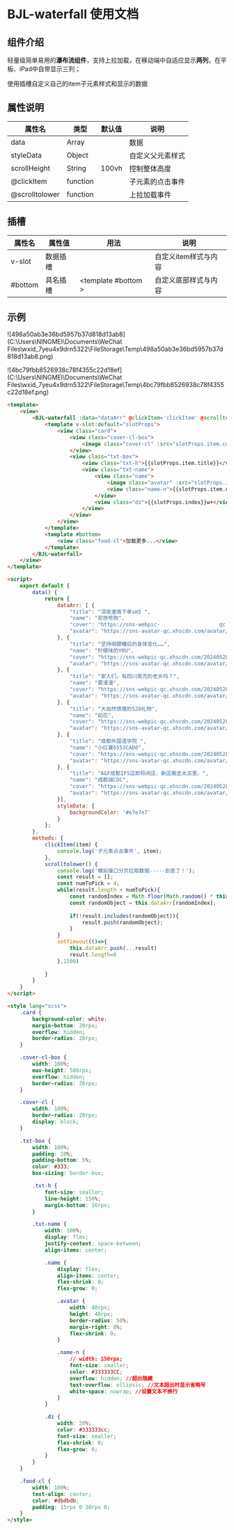 # BJL-waterfall 使用文档

## 组件介绍

轻量级简单易用的**瀑布流组件**，支持上拉加载，在移动端中自适应显示**两列**，在平板、iPad中自带显示三列；

使用插槽自定义自己的item子元素样式和显示的数据

## 属性说明

| 属性名         | 类型     | 默认值 | 说明             |
| -------------- | -------- | ------ | ---------------- |
| data           | Array    |        | 数据             |
| styleData      | Object   |        | 自定义父元素样式 |
| scrollHeight   | String   | 100vh  | 控制整体高度     |
| @clickItem     | function |        | 子元素的点击事件 |
| @scrolltolower | function |        | 上拉加载事件     |



## 插槽

| 属性名  | 属性值   | 用法                                             | 说明                 |
| ------- | -------- | ------------------------------------------------ | -------------------- |
| v-slot  | 数据插槽 | <template v-slot:default="slotProps"></template> | 自定义item样式与内容 |
| #bottom | 具名插槽 | <template  #bottom > </template>                 | 自定义底部样式与内容 |



## 示例

![498a50ab3e36bd5957b37d818d13ab8](C:\Users\NINGMEI\Documents\WeChat Files\wxid_7yeu4x9drn5322\FileStorage\Temp\498a50ab3e36bd5957b37d818d13ab8.png)

![4bc79fbb8526938c78f4355c22d18ef](C:\Users\NINGMEI\Documents\WeChat Files\wxid_7yeu4x9drn5322\FileStorage\Temp\4bc79fbb8526938c78f4355c22d18ef.png)

```html
<template>
	<view>
		<BJL-waterfall :data="dataArr" @clickItem='clickItem' @scrolltolower='scrolltolower' :styleData="styleData">
			<template v-slot:default="slotProps">
				<view class="card">
					<view class="cover-cl-box">
						<image class="cover-cl" :src="slotProps.item.cover" mode="widthFix"></image>
					</view>
					<view class="txt-box">
						<view class="txt-h">{{slotProps.item.title}}</view>
						<view class="txt-name">
							<view class="name">
								<image class="avatar" :src="slotProps.item.avatar" mode="scaleToFill"></image>
								<view class="name-n">{{slotProps.item.name}}</view>
							</view>
							<view class="dz">{{slotProps.index}}w+</view>
						</view>
					</view>
				</view>
			</template>
			<template #bottom>
				<view class="food-cl">加载更多...</view>
			</template>
		</BJL-waterfall>
	</view>
</template>

<script>
	export default {
		data() {
			return {
				dataArr: [ {
					"title": "深夜激情下单xm5 ",
					"name": "悲惨修狗",
					"cover": "https://sns-webpic-                   qc.xhscdn.com/202405280915/b2fa5a20be7a7c8ec7517b98432f61bd/1040g2sg3132ouvoego6g5ol1q858cucp5ju9df0!nc_n_webp_mw_1",
					"avatar": "https://sns-avatar-qc.xhscdn.com/avatar/62e8b6f7a31e6e6f8f2ded0e.jpg?imageView2/2/w/60/format/webp|imageMogr2/strip"
				}, {
					"title": "坚持喝醪糟后的身体变化……",
					"name": "柠檬味的YOU",
					"cover": "https://sns-webpic-qc.xhscdn.com/202405280915/bd41e31299b56c9893d3556064e0270a/1040g2sg312jopj0egmc05no2ij308fd366j3nqo!nc_n_webp_mw_1",
					"avatar": "https://sns-avatar-qc.xhscdn.com/avatar/5f0294c60000000001003da3.jpg?imageView2/2/w/60/format/webp|imageMogr2/strip"
				}, {
					"title": "家人们，有四川南充的老乡吗？",
					"name": "雾漫漫",
					"cover": "https://sns-webpic-qc.xhscdn.com/202405280915/782d697b273039be9da3f04b5638c546/1040g00831289jbr454005nv22fag8gdt9rmvkk0!nc_n_webp_mw_1",
					"avatar": "https://sns-avatar-qc.xhscdn.com/avatar/6615c426bc78deddd5c7bfde.jpg?imageView2/2/w/60/format/webp|imageMogr2/strip"
				}, {
					"title": "大自然馈赠的520礼物",
					"name": "如花",
					"cover": "https://sns-webpic-qc.xhscdn.com/202405280915/d97c9397d9de51d41363d23a66ecee67/1040g2sg3130lkvdi70705o4t2v5gbq1cau6s5o0!nc_n_webp_mw_1",
					"avatar": "https://sns-avatar-qc.xhscdn.com/avatar/60e45e2ae1756da8b89d9d2e.jpg?imageView2/2/w/60/format/webp|imageMogr2/strip"
				}, {
					"title": "成都外国语学院 ",
					"name": "小红薯6553CAD0",
					"cover": "https://sns-webpic-qc.xhscdn.com/202405280915/a65511448a80026f81f3ab799ea13136/1040g008312fvqoknhm005paj3moi06verbaubko!nc_n_webp_mw_1",
					"avatar": "https://sns-avatar-qc.xhscdn.com/avatar/645b7f8f2a34639eb26eb1cd.jpg?imageView2/2/w/60/format/webp|imageMogr2/strip"
				}, {
					"title": "A&F成都IFS店即将闭店，新店搬去太古里。",
					"name": "成都城CDC",
					"cover": "https://sns-webpic-qc.xhscdn.com/202405280915/be69bae689a65afddb03941844487ea1/1040g2sg312p03mdh1m705ob1814gkndtfucl67g!nc_n_webp_mw_1",
					"avatar": "https://sns-avatar-qc.xhscdn.com/avatar/6191ac1f398ce2a38624d5db.jpg?imageView2/2/w/60/format/webp|imageMogr2/strip"
				}],
				styleData: {
					backgroundColor: '#e7e7e7'
				}
			};
		},
		methods: {
			clickItem(item) {
				console.log('子元素点击事件', item);
			},
			scrolltolower() {
				console.log('模拟接口分页拉取数据-----到底了！');
				const result = [];
				const numToPick = 4;
				while(result.length < numToPick){
				    const randomIndex = Math.floor(Math.random() * this.dataArr.length);
				    const randomObject = this.dataArr[randomIndex];
				    
				    if(!result.includes(randomObject)){
				        result.push(randomObject);
				    }
				}
				setTimeout(()=>{
					this.dataArr.push(...result)
					result.length=0
				},1500)
				
			}
		}
	}
</script>

<style lang="scss">
	.card {
		background-color: white;
		margin-bottom: 20rpx;
		overflow: hidden;
		border-radius: 20rpx;
	}

	.cover-cl-box {
		width: 100%;
		max-height: 500rpx;
		overflow: hidden;
		border-radius: 20rpx;
	}

	.cover-cl {
		width: 100%;
		border-radius: 20rpx;
		display: block;
	}

	.txt-box {
		width: 100%;
		padding: 10%;
		padding-bottom: 5%;
		color: #333;
		box-sizing: border-box;

		.txt-h {
			font-size: smaller;
			line-height: 150%;
			margin-bottom: 16rpx;
		}

		.txt-name {
			width: 100%;
			display: flex;
			justify-content: space-between;
			align-items: center;

			.name {
				display: flex;
				align-items: center;
				flex-shrink: 0;
				flex-grow: 0;

				.avatar {
					width: 40rpx;
					height: 40rpx;
					border-radius: 50%;
					margin-right: 8%;
					flex-shrink: 0;
				}

				.name-n {
					// width: 150rpx;
					font-size: smaller;
					color: #333333CC;
					overflow: hidden; //超出隐藏
					text-overflow: ellipsis; //文本超出时显示省略号
					white-space: nowrap; //设置文本不换行
				}
			}

			.dz {
				width: 20%;
				color: #333333cc;
				font-size: smaller;
				flex-shrink: 0;
				flex-grow: 0;
			}
		}
	}

	.food-cl {
		width: 100%;
		text-align: center;
		color: #dbdbdb;
		padding: 15rpx 0 30rpx 0;
	}
</style>
```

